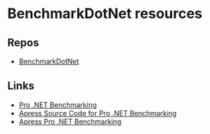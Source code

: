 # BenchmarkDotNet resources

## Repos
- [BenchmarkDotNet](https://github.com/dotnet/BenchmarkDotNet)

## Links
- [Pro .NET Benchmarking](https://aakinshin.net/prodotnetbenchmarking/)
- [Apress Source Code for Pro .NET Benchmarking](https://github.com/Apress/pro-.net-benchmarking)
- [Apress Pro .NET Benchmarking](https://link.springer.com/book/10.1007/978-1-4842-4941-3)

